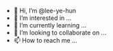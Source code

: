 - 👋 Hi, I’m @lee-ye-hun
- 👀 I’m interested in ...
- 🌱 I’m currently learning ...
- 💞️ I’m looking to collaborate on ...
- 📫 How to reach me ...

<!---
lee-ye-hun/lee-ye-hun is a ✨ special ✨ repository because its `README.md` (this file) appears on your GitHub profile.
You can click the Preview link to take a look at your changes.
--->
